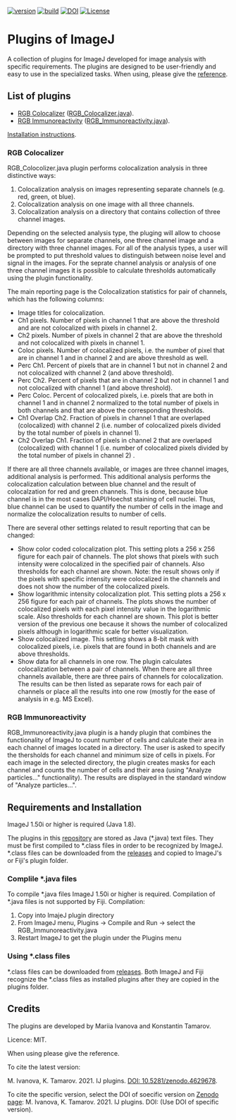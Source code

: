 [![version](https://img.shields.io/badge/version-v1.0.2-orange)](https://github.com/naitsok/IJ-plugins/)
[![build](https://img.shields.io/badge/build-passing-green.svg)](https://github.com/naitsok/IJ-plugins/releases/)
[![DOI](https://zenodo.org/badge/350137419.svg)](https://zenodo.org/badge/latestdoi/350137419)
[![License](https://img.shields.io/badge/license-MIT-blue)](./LICENSE)
# Plugins of ImageJ
A collection of plugins for ImageJ developed for image analysis with specific requirements. The plugins are designed to be user-friendly and easy to use in the specialized tasks. When using, please give the [reference](#credits).

## List of plugins

- [RGB Colocalizer](#rgb-colocalizer) ([RGB_Colocalizer.java](./plugins/RGB_Colocalizer.java)).
- [RGB Immunoreactivity](#rgb-immunoreactivity) ([RGB_Immunoreactivity.java](./plugins/RGB_Immunoreactivity.java)).

[Installation instructions](#requirements-and-installation).


### RGB Colocalizer

RGB_Colocolizer.java plugin performs colocalization analysis in three distinctive ways:
1. Colocalization analysis on images representing separate channels (e.g. red, green, ot blue).
2. Colocalization analysis on one image with all three channels.
3. Colocalization analysis on a directory that contains collection of three channel images.

Depending on the selected analysis type, the pluging will allow to choose between images for separate channels, one three channel image and a directory with three channel images. For all of the analysis types, a user will be prompted to put threshold values to distinguish between noise level and signal in the images. For the seprate channel analysis or analysis of one three channel images it is possible to calculate thresholds automatically using the plugin functionality.

The main reporting page is the Colocalization statistics for pair of channels, which has the following columns:
- Image titles for colocalization.
- Ch1 pixels. Number of pixels in channel 1 that are above the threshold and are not colocalized with pixels in channel 2.
- Ch2 pixels. Number of pixels in channel 2 that are above the threshold and not colocalized with pixels in channel 1.
- Coloc pixels. Number of colocalized pixels, i.e. the number of pixel that are in channel 1 and in channel 2 and are above threshold as well.
- Perc Ch1. Percent of pixels that are in channel 1 but not in channel 2 and not colocalized with channel 2 (and above threshold).
- Perc Ch2. Percent of pixels that are in channel 2 but not in channel 1 and not colocalized with channel 1 (and above threshold).
- Perc Coloc. Percent of colocalized pixels, i.e. pixels that are both in channel 1 and in channel 2 normalized to the total number of pixels in both channels and that are above the corresponding thresholds.
- Ch1 Overlap Ch2. Fraction of pixels in channel 1 that are overlaped (colocalized) with channel 2 (i.e. number of colocalized pixels divided by the total number of pixels in channel 1).
- Ch2 Overlap Ch1. Fraction of pixels in channel 2 that are overlaped (colocalized) with channel 1 (i.e. number of colocalized pixels divided by the total number of pixels in channel 2) .

If there are all three channels available, or images are three channel images, additional analysis is performed. This additional analysis performs the colocalization calculation between blue channel and the result of colocalzation for red and green channels. This is done, because blue channel is in the most cases DAPI/Hoechst staining of cell nuclei. Thus, blue channel can be used to quantify the number of cells in the image and normalize the colocalization results to number of cells.

There are several other settings related to result reporting that can be changed:
- Show color coded colocalization plot. This setting plots a 256 x 256 figure for each pair of channels. The plot shows that pixels with such intensity were colocalized in the specified pair of channels. Also  thresholds for each channel are shown. Note: the result shows only if the pixels with specific intensity were colocalized in the channels and does not show the number of the colocalized pixels.
- Show logarithmic intensity colocalization plot. This setting plots a 256 x 256 figure for each pair of channels. The plots shows the number of colocalized pixels with each pixel intensity value in the logarithmic scale. Also thresholds for each channel are shown. This plot is better version of the previous one because it shows the number of colocalized pixels although in logarithmic scale for better visualization.
- Show colocalized image. This setting shows a 8-bit mask with colocalized pixels, i.e. pixels that are found in both channels and are above thresholds.
- Show data for all channels in one row. The plugin calculates colocalization between a pair of channels. When there are all three channels available, there are three pairs of channels for colocalization. The results can be then listed as separate rows for each pair of channels or place all the results into one row (mostly for the ease of analysis in e.g. MS Excel). 

### RGB Immunoreactivity

RGB_Immunoreactivity.java plugin is a handy plugin that combines the functionality of ImageJ to count number of cells and calulcate their area in each channel of images located in a directory. The user is asked to specify the thersholds for each channel and minimum size of cells in pixels. For each image in the selected directory, the plugin creates masks for each channel and counts the number of cells and their area (using "Analyze particles..." functionality). The results are displayed in the standard window of "Analyze particles...".

## Requirements and Installation
ImageJ 1.50i or higher is required (Java 1.8).

The plugins in this [repository](https://github.com/naitsok/IJ-plugins) are stored as Java (*.java) text files. They must be first compiled to *.class files in order to be recognized by ImageJ. *.class files can be downloaded from the [releases](page) and copied to ImageJ's or Fiji's plugin folder.

### Complile *.java files
To compile *.java files ImageJ 1.50i or higher is required. Compilation of *.java files is not supported by Fiji.
Compilation:
1. Copy into ImajeJ plugin directory
2. From ImageJ menu, Plugins -> Compile and Run -> select the RGB_Immunoreactivity.java
3. Restart ImageJ to get the plugin under the Plugins menu

### Using *.class files

*.class files can be downloaded from [releases](page). Both ImageJ and Fiji recognize the *.class files as installed plugins after they are copied in the plugins folder.


## Credits
The plugins are developed by Mariia Ivanova and Konstantin Tamarov.

Licence: MIT.

When using please give the reference.

To cite the latest version:

M. Ivanova, K. Tamarov. 2021. IJ plugins. [DOI: 10.5281/zenodo.4629678](https://doi.org/10.5281/zenodo.4629678).

To cite the specific version, select the DOI of soecific version on [Zenodo page](https://doi.org/10.5281/zenodo.4629678):
M. Ivanova, K. Tamarov. 2021. IJ plugins. DOI: (Use DOI of specific version).





